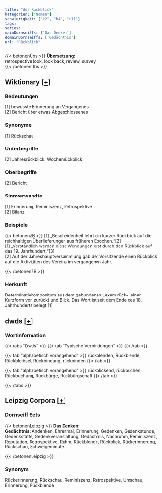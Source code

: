 ```yaml
---
title: "der Rückblick"
kategorien: ["Nomen"]
schwierigkeit: ["k2", "h4", "r11"]
tags:
series:
mainDornseiffs: ['Das Denken']
domainDornseiffs: ['Gedächtnis']
url: "Rückblick"
---
```


{{< betonenÜbs >}}
**Übersetzung:**  
retrospective look, look back, review, survey  
{{< /betonenÜbs >}}

## Wiktionary [[+](https://de.wiktionary.org/wiki/Rückblick)]

### Bedeutungen
[1] bewusste Erinnerung an Vergangenes  
[2] Bericht über etwas Abgeschlossenes  

### Synonyme
[1] Rückschau  

### Unterbegriffe
[2] Jahresrückblick, Wochenrückblick  

### Oberbegriffe
[2] Bericht  

### Sinnverwandte
[1] Erinnerung, Reminiszenz, Retrospektive  
[2] Bilanz  

### Beispiele
{{< betonenZB >}}
[1] „Bescheidenheit lehrt ein kurzer Rückblick auf die reichhaltigen Überlieferungen aus früheren Epochen.“[2]  
[1] „Verständlich werden diese Wendungen erst durch den Rückblick auf das 19. Jahrhundert.“[3]  
[2] Auf der Jahreshauptversammlung gab der Vorsitzende einen Rückblick auf die Aktivitäten des Vereins im vergangenen Jahr.  

{{< /betonenZB >}}
### Herkunft
Determinativkompositum aus dem gebundenen Lexem rück- (einer Kurzform von zurück) und Blick. Das Wort ist seit dem Ende des 18. Jahrhunderts belegt.[1]  



## dwds [[+](https://www.dwds.de/wb/Rückblick)]

### Wortinformation
{{< tabs "Dwds" >}}
{{< tab "Typische Verbindungen" >}}
{{< /tab >}}

{{< tab "alphabetisch vorangehend" >}}
rückblenden, Rückblende, Rückbleibsel, Rückbindung, rückbinden
{{< /tab >}}

{{< tab "alphabetisch vorangehend" >}}
rückblickend, rückbuchen, Rückbuchung, Rückbürge, Rückbürgschaft
{{< /tab >}}

{{< /tabs >}}

## Leipzig Corpora [[+](https://corpora.uni-leipzig.de/en/res?word=Rückblick&corpusId=deu_newscrawl-public_2018)]

### Dornseiff Sets
{{< betonenLeipzig >}}
**Das Denken:**  
**Gedächtnis:** Andenken, Ehrenmal, Erinnerung, Gedenken, Gedenkstunde, Gedenkstätte, Gedenkveranstaltung, Gedächtnis, Nachruhm, Reminiszenz, Reputation, Retrospektive, Ruhm, Rückblende, Rückblick, Rückerinnerung, Rückschau, Schweigeminute  

{{< /betonenLeipzig >}}

### Synonym
Rückerinnerung, Rückschau, Reminiszenz, Retrospektive, Umschau, Erinnerung, Rückblende

